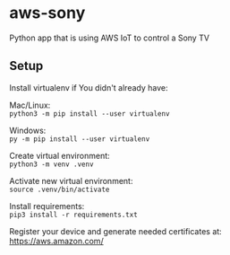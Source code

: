 # aws-sony
Python app that is using AWS IoT to control a Sony TV 


## Setup


Install virtualenv if You didn't already have:

Mac/Linux:<br>
```python3 -m pip install --user virtualenv```

Windows:<br>
```py -m pip install --user virtualenv```

Create virtual environment:<br>
```python3 -m venv .venv```

Activate new virtual environment:<br>
```source .venv/bin/activate```


Install requirements:<br>
```pip3 install -r requirements.txt```

Register your device and generate needed certificates at:<br>
https://aws.amazon.com/

